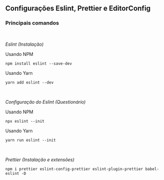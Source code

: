 <h2>Configurações Eslint, Prettier e EditorConfig</h2>

<h3>Principais comandos</h3>

<br>

_Eslint (Instalação)_

Usando NPM

    npm install eslint --save-dev

Usando Yarn

    yarn add eslint --dev

<br>

_Configuração do Eslint (Questionário)_

Usando NPM

    npx eslint --init

Usando Yarn

    yarn run eslint --init

<br>

_Prettier (Instalação e extensões)_

    npm i prettier eslint-config-prettier eslint-plugin-prettier babel-eslint -D
